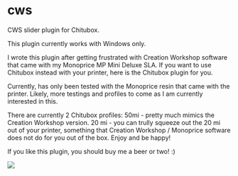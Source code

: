 # cws

CWS slider plugin for Chitubox.

This plugin currently works with Windows only.

I wrote this plugin after getting frustrated with Creation Workshop software that came with my Monoprice MP Mini Deluxe SLA.
If you want to use Chitubox instead with your printer, here is the Chitubox plugin for you.

Currently, has only been tested with the Monoprice resin that came with the printer.  Likely, more testings and profiles to come as I am currently interested in this.

There are currently 2 Chitubox profiles: 50mi - pretty much mimics the Creation Workshop version.  20 mi - you can trully squeeze out the 20 mi out of your printer, something that Creation Workshop / Monoprice software does not do for you out of the box.  Enjoy and be happy!

If you like this plugin, you should buy me a beer or two! :)

[![](https://www.paypalobjects.com/en_US/i/btn/btn_donateCC_LG.gif)](https://www.paypal.com/cgi-bin/webscr?cmd=_s-xclick&hosted_button_id=9A9J6XBHK64EJ)
